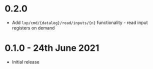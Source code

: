 # 0.2.0

* Add `lxp/cmd/{datalog}/read/inputs/{n}` functionality - read input registers on demand


# 0.1.0 - 24th June 2021

* Initial release
